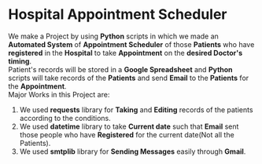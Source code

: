 # Hospital Appointment Scheduler
We make a Project by using <b>Python</b> scripts in which we made an <b>Automated System</b> of <b>Appointment Scheduler</b> of those <b>Patients</b> who have <b>registered</b> in the <b>Hospital</b> to take <b>Appointment</b> on the <b>desired Doctor's timing</b>.
<br>Patient's records will be stored in a <b>Google Spreadsheet</b> and <b>Python</b> scripts will take records of the <b>Patients</b> and send <b>Email</b> to the <b>Patients</b> for the <b>Appointment</b>.
<br>Major Works in this Project are:
1. We used <b>requests</b> library for <b>Taking</b> and <b>Editing</b> records of the patients according to the conditions.
2. We used <b>datetime</b> library to take <b>Current date</b> such that <b>Email</b> sent those people who have <b>Registered</b> for the current date(Not all the Patients).
3. We used <b>smtplib</b> library for <b>Sending Messages</b> easily through <b>Gmail</b>.
